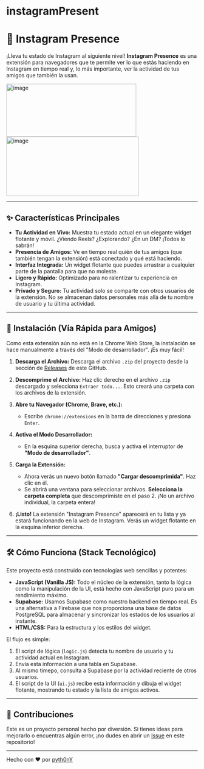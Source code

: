 # instagramPresent
# 📸 Instagram Presence

¡Lleva tu estado de Instagram al siguiente nivel! **Instagram Presence** es una extensión para navegadores que te permite ver lo que estás haciendo en Instagram en tiempo real y, lo más importante, ver la actividad de tus amigos que también la usan.





<img width="342" height="139" alt="image" src="https://github.com/user-attachments/assets/836bd3b4-f2d2-489e-9eb1-1ed6daf00524" />
<img width="349" height="156" alt="image" src="https://github.com/user-attachments/assets/668f052a-b85f-457b-9cbf-06deec30e2fa" />





---

## ✨ Características Principales

-   **Tu Actividad en Vivo:** Muestra tu estado actual en un elegante widget flotante y móvil. ¿Viendo Reels? ¿Explorando? ¿En un DM? ¡Todos lo sabrán!
-   **Presencia de Amigos:** Ve en tiempo real quién de tus amigos (que también tengan la extensión) está conectado y qué está haciendo.
-   **Interfaz Integrada:** Un widget flotante que puedes arrastrar a cualquier parte de la pantalla para que no moleste.
-   **Ligero y Rápido:** Optimizado para no ralentizar tu experiencia en Instagram.
-   **Privado y Seguro:** Tu actividad solo se comparte con otros usuarios de la extensión. No se almacenan datos personales más allá de tu nombre de usuario y tu última actividad.

---

## 🚀 Instalación (Vía Rápida para Amigos)

Como esta extensión aún no está en la Chrome Web Store, la instalación se hace manualmente a través del "Modo de desarrollador". ¡Es muy fácil!

1.  **Descarga el Archivo:** Descarga el archivo `.zip` del proyecto desde la sección de [Releases](https://github.com/pyth0nY/instagramPresent) de este GitHub. <!-- Reemplaza con el enlace a tu repo -->

2.  **Descomprime el Archivo:** Haz clic derecho en el archivo `.zip` descargado y selecciona `Extraer todo...`. Esto creará una carpeta con los archivos de la extensión.

3.  **Abre tu Navegador (Chrome, Brave, etc.):**
    -   Escribe `chrome://extensions` en la barra de direcciones y presiona `Enter`.

4.  **Activa el Modo Desarrollador:**
    -   En la esquina superior derecha, busca y activa el interruptor de **"Modo de desarrollador"**.

     <!-- Reemplaza esto con una captura de cómo activar el modo dev -->

5.  **Carga la Extensión:**
    -   Ahora verás un nuevo botón llamado **"Cargar descomprimida"**. Haz clic en él.
    -   Se abrirá una ventana para seleccionar archivos. **Selecciona la carpeta completa** que descomprimiste en el paso 2. ¡No un archivo individual, la carpeta entera!

6.  **¡Listo!** La extensión "Instagram Presence" aparecerá en tu lista y ya estará funcionando en la web de Instagram. Verás un widget flotante en la esquina inferior derecha.

---

## 🛠️ Cómo Funciona (Stack Tecnológico)

Este proyecto está construido con tecnologías web sencillas y potentes:

-   **JavaScript (Vanilla JS):** Todo el núcleo de la extensión, tanto la lógica como la manipulación de la UI, está hecho con JavaScript puro para un rendimiento máximo.
-   **Supabase:** Usamos Supabase como nuestro backend en tiempo real. Es una alternativa a Firebase que nos proporciona una base de datos PostgreSQL para almacenar y sincronizar los estados de los usuarios al instante.
-   **HTML/CSS:** Para la estructura y los estilos del widget.

El flujo es simple:
1.  El script de lógica (`logic.js`) detecta tu nombre de usuario y tu actividad actual en Instagram.
2.  Envía esta información a una tabla en Supabase.
3.  Al mismo timepo, consulta a Supabase por la actividad reciente de otros usuarios.
4.  El script de la UI (`ui.js`) recibe esta información y dibuja el widget flotante, mostrando tu estado y la lista de amigos activos.

---

## 🤝 Contribuciones

Este es un proyecto personal hecho por diversión. Si tienes ideas para mejorarlo o encuentras algún error, ¡no dudes en abrir un [Issue](https://github.com/tu-usuario/tu-repositorio/issues) en este repositorio!

---

Hecho con ❤️ por [pyth0nY ](https://github.com/pyth0nY) <!-- Pon tu nombre aquí -->
